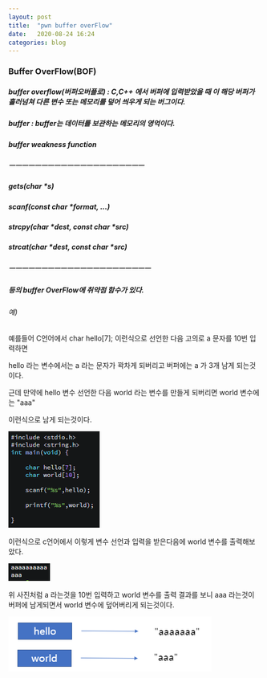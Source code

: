 ```yaml
---
layout: post
title:  "pwn buffer overFlow"
date:   2020-08-24 16:24
categories: blog
---
```


### Buffer OverFlow(BOF)

##### buffer overflow(버퍼오버플로) : C,C++ 에서 버퍼에 입력받았을 때 이 해당 버퍼가 흘러넘쳐 다른 변수 또는 메모리를 덮어 씌우게 되는 버그이다.

##### buffer : buffer는 데이터를 보관하는 메모리의 영억이다.

##### buffer weakness function 

##### ㅡㅡㅡㅡㅡㅡㅡㅡㅡㅡㅡㅡㅡㅡㅡㅡㅡㅡㅡㅡㅡ

##### gets(char \*s)

##### scanf(const char \*format, ...)

##### strcpy(char \*dest, const char \*src)

##### strcat(char \*dest, const char \*src)

##### ㅡㅡㅡㅡㅡㅡㅡㅡㅡㅡㅡㅡㅡㅡㅡㅡㅡㅡㅡㅡㅡㅡ

##### 등의 buffer OverFlow에 취약점 함수가 있다.

###### 예)

예를들어 C언어에서 char hello[7]; 이런식으로 선언한 다음 고의로 a 문자를 10번 입력하면

hello 라는 변수에서는 a 라는 문자가 꽉차게 되버리고 버퍼에는 a 가 3개 남게 되는것이다.

근데 만약에 hello 변수 선언한 다음 world 라는 변수를 만들게 되버리면 world 변수에는 "aaa"

이런식으로 남게 되는것이다.

![buffer](/blog_img/buffer_test.png)

이런식으로 c언어에서 이렇게 변수 선언과 입력을 받은다음에 world 변수를 출력해보았다.

![bof_test](/blog_img/scanf.png)

위 사진처럼 a 라는것을 10번 입력하고 world 변수를 출력 결과를 보니 aaa 라는것이 버퍼에 남게되면서 world 변수에 덮어버리게 되는것이다.

![hello_world](/blog_img/board_helloworld.png)

